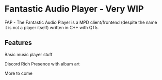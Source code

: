 # Fantastic Audio Player - Very WIP
FAP - The Fantastic Audio Player is a MPD client/frontend (despite the name it is not a player itself) written in C++ with QT5.

## Features
Basic music player stuff

Discord Rich Presence with album art

More to come

